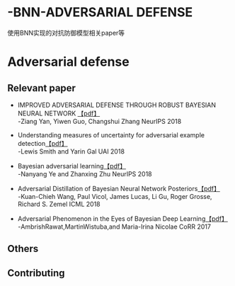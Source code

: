 # -BNN-ADVERSARIAL DEFENSE
使用BNN实现的对抗防御模型相关paper等
# Adversarial defense


## Relevant paper

* IMPROVED ADVERSARIAL DEFENSE THROUGH ROBUST BAYESIAN NEURAL NETWORK [【pdf】](https://arxiv.org/pdf/1803.00404.pdf)<br>
-Ziang Yan, Yiwen Guo, Changshui Zhang NeurIPS 2018

* Understanding measures of uncertainty for adversarial example detection[【pdf】](https://arxiv.org/pdf/1803.08533v1.pdf)<br>
-Lewis Smith and Yarin Gal  UAI 2018

* Bayesian adversarial learning[【pdf】](http://papers.nips.cc/paper/7921-bayesian-adversarial-learning.pdf)<br>
-Nanyang Ye and Zhanxing Zhu  NeurIPS 2018


* Adversarial Distillation of Bayesian Neural Network Posteriors[【pdf】](https://arxiv.org/pdf/1806.10317.pdf)<br> 
-Kuan-Chieh Wang, Paul Vicol, James Lucas, Li Gu, Roger Grosse, Richard S. Zemel  ICML 2018

* Adversarial Phenomenon in the Eyes of Bayesian Deep Learning[【pdf】](https://arxiv.org/pdf/1711.08244.pdf)<br>
-AmbrishRawat,MartinWistuba,and Maria-Irina Nicolae CoRR 2017










## Others



## Contributing
